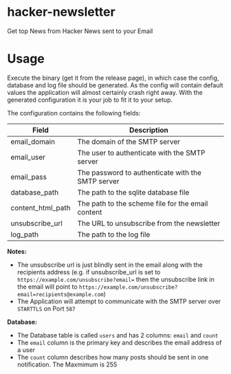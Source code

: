 # hacker-newsletter
Get top News from Hacker News sent to your Email

# Usage
Execute the binary (get it from the release page), in which case the config,
database and log file should be generated. As the config will contain default
values the application will almost certainly crash right away.
With the generated configuration it is your job to fit it to your setup.

The configuration contains the following fields:

| Field             | Description                                       |
| ----------------- | ------------------------------------------------- |
| email_domain      | The domain of the SMTP server                     |
| email_user        | The user to authenticate with the SMTP server     |
| email_pass        | The password to authenticate with the SMTP server |
| database_path     | The path to the sqlite database file              |
| content_html_path | The path to the scheme file for the email content |
| unsubscribe_url   | The URL to unsubscribe from the newsletter        |
| log_path          | The path to the log file                          |

**Notes:**
- The unsubscribe url is just blindly sent in the email along with the recipients address
    (e.g. if unsubscribe_url is set to `https://example.com/unsubscribe?email=` then the unsubscribe link in
    the email will point to `https://example.com/unsubscribe?email=recipients@example.com`)
- The Application will attempt to communicate with the SMTP server over `STARTTLS` on Port `587`

**Database:**
- The Database table is called `users` and has 2 columns: `email` and `count`
- The `email` column is the primary key and describes the email address of a user
- The `count` column describes how many posts should be sent in one notification. The Maxmimum is 255
